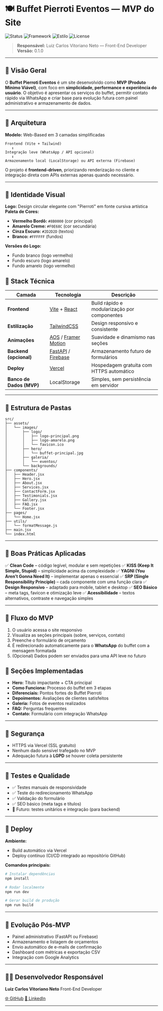 
# 🍽️ Buffet Pierroti Eventos — MVP do Site 

![Status](https://img.shields.io/badge/status-em%20desenvolvimento-yellow)
![Framework](https://img.shields.io/badge/framework-React%20%2B%20Vite-blue)
![Estilo](https://img.shields.io/badge/style-TailwindCSS-38bdf8)
![License](https://img.shields.io/badge/license-Open%20Source-green)

> **Responsável:** Luiz Carlos Vitoriano Neto — Front-End Developer
> **Versão:** 0.1.0

---

## 📘 Visão Geral

O **Buffet Pierroti Eventos** é um site desenvolvido como **MVP (Produto Mínimo Viável)**, com foco em **simplicidade, performance e experiência do usuário**.
O objetivo é apresentar os serviços do buffet, permitir contato rápido via WhatsApp e criar base para evolução futura com painel administrativo e armazenamento de dados.

---

## 🧱 Arquitetura

**Modelo:** Web-Based em 3 camadas simplificadas

```
Frontend (Vite + Tailwind)
   ↕
Integração leve (WhatsApp / API opcional)
   ↕
Armazenamento local (LocalStorage) ou API externa (Firebase)
```

O projeto é **frontend-driven**, priorizando renderização no cliente e integração direta com APIs externas apenas quando necessário.

---

## 🎨 Identidade Visual

**Logo:** Design circular elegante com "Pierroti" em fonte cursiva artística
**Paleta de Cores:**
- **Vermelho Bordô:** `#8B0000` (cor principal)
- **Amarelo Creme:** `#F0E68C` (cor secundária)
- **Cinza Escuro:** `#2D2D2D` (textos)
- **Branco:** `#FFFFFF` (fundos)

**Versões do Logo:**
- Fundo branco (logo vermelho)
- Fundo escuro (logo amarelo)
- Fundo amarelo (logo vermelho)

## 🧩 Stack Técnica

| Camada                   | Tecnologia                                                                                 | Descrição                                    |
| ------------------------ | ------------------------------------------------------------------------------------------ | -------------------------------------------- |
| **Frontend**             | [Vite](https://vitejs.dev/) + [React](https://react.dev/)                                  | Build rápido e modularização por componentes |
| **Estilização**          | [TailwindCSS](https://tailwindcss.com/)                                                    | Design responsivo e consistente              |
| **Animações**            | [AOS](https://michalsnik.github.io/aos/) / [Framer Motion](https://www.framer.com/motion/) | Suavidade e dinamismo nas seções             |
| **Backend (opcional)**   | [FastAPI](https://fastapi.tiangolo.com/) / [Firebase](https://firebase.google.com/)        | Armazenamento futuro de formulários          |
| **Deploy**               | [Vercel](https://vercel.com/)                                                              | Hospedagem gratuita com HTTPS automático     |
| **Banco de Dados (MVP)** | LocalStorage                                                                               | Simples, sem persistência em servidor        |

---

## 📂 Estrutura de Pastas

```
src/
├── assets/
│   └── images/
│       ├── logo/
│       │   ├── logo-principal.png
│       │   ├── logo-amarelo.png
│       │   └── favicon.ico
│       ├── hero/
│       │   └── buffet-principal.jpg
│       ├── galeria/
│       │   └── eventos/
│       └── backgrounds/
├── components/
│   ├── Header.jsx
│   ├── Hero.jsx
│   ├── About.jsx
│   ├── Services.jsx
│   ├── ContactForm.jsx
│   ├── Testimonials.jsx
│   ├── Gallery.jsx
│   ├── FAQ.jsx
│   └── Footer.jsx
├── pages/
│   └── Home.jsx
├── utils/
│   └── formatMessage.js
├── main.jsx
└── index.html
```

---

## 🧭 Boas Práticas Aplicadas

✅ **Clean Code** – código legível, modular e sem repetições
✅ **KISS (Keep It Simple, Stupid)** – simplicidade acima da complexidade
✅ **YAGNI (You Aren’t Gonna Need It)** – implementar apenas o essencial
✅ **SRP (Single Responsibility Principle)** – cada componente com uma função clara
✅ **Design Responsivo** – adaptado para mobile, tablet e desktop
✅ **SEO Básico** – meta tags, favicon e otimização leve
✅ **Acessibilidade** – textos alternativos, contraste e navegação simples

---

## 💬 Fluxo do MVP

1. O usuário acessa o site responsivo
2. Visualiza as seções principais (sobre, serviços, contato)
3. Preenche o formulário de orçamento
4. É redirecionado automaticamente para o **WhatsApp** do buffet com a mensagem formatada
5. (Opcional) Dados podem ser enviados para uma API leve no futuro

## 🎯 Seções Implementadas

- **Hero:** Título impactante + CTA principal
- **Como Funciona:** Processo do buffet em 3 etapas
- **Diferenciais:** Pontos fortes do Buffet Pierroti
- **Depoimentos:** Avaliações de clientes satisfeitos
- **Galeria:** Fotos de eventos realizados
- **FAQ:** Perguntas frequentes
- **Contato:** Formulário com integração WhatsApp

---

## 🔐 Segurança

* HTTPS via Vercel (SSL gratuito)
* Nenhum dado sensível trafegado no MVP
* Adequação futura à **LGPD** se houver coleta persistente

---

## 🧪 Testes e Qualidade

* ✅ Testes manuais de responsividade
* ✅ Teste do redirecionamento WhatsApp
* ✅ Validação do formulário
* ✅ SEO básico (meta tags e títulos)
* 🚧 Futuro: testes unitários e integração (para backend)

---

## 🚀 Deploy

**Ambiente:**

* Build automático via Vercel
* Deploy contínuo (CI/CD integrado ao repositório GitHub)

**Comandos principais:**

```bash
# Instalar dependências
npm install

# Rodar localmente
npm run dev

# Gerar build de produção
npm run build
```

---

## 🔮 Evolução Pós-MVP

* Painel administrativo (FastAPI ou Firebase)
* Armazenamento e listagem de orçamentos
* Envio automático de e-mails de confirmação
* Dashboard com métricas e exportação CSV
* Integração com Google Analytics

---

## 👨‍💻 Desenvolvedor Responsável

**Luiz Carlos Vitoriano Neto**
Front-End Developer

[🌐 GitHub](https://github.com/LuisCarlos01)
[💼 LinkedIn](https://www.linkedin.com/in/luis-carlos-vitoriano-neto-56a58321b/)

---

